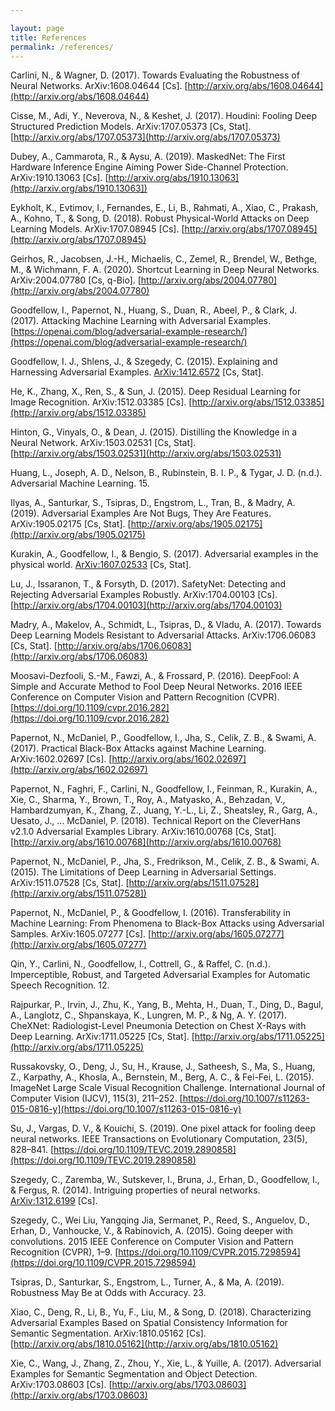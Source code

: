 ```yaml
---

layout: page
title: References
permalink: /references/
---
```


Carlini, N., & Wagner, D. (2017). Towards Evaluating the Robustness of Neural Networks. ArXiv:1608.04644 [Cs]. [http://arxiv.org/abs/1608.04644](http://arxiv.org/abs/1608.04644)

Cisse, M., Adi, Y., Neverova, N., & Keshet, J. (2017). Houdini: Fooling Deep Structured Prediction Models. ArXiv:1707.05373 [Cs, Stat]. [http://arxiv.org/abs/1707.05373](http://arxiv.org/abs/1707.05373)

Dubey, A., Cammarota, R., & Aysu, A. (2019). MaskedNet: The First Hardware Inference Engine Aiming Power Side-Channel Protection. ArXiv:1910.13063 [Cs]. [http://arxiv.org/abs/1910.13063](http://arxiv.org/abs/1910.13063])

Eykholt, K., Evtimov, I., Fernandes, E., Li, B., Rahmati, A., Xiao, C., Prakash, A., Kohno, T., & Song, D. (2018). Robust Physical-World Attacks on Deep Learning Models. ArXiv:1707.08945 [Cs]. [http://arxiv.org/abs/1707.08945](http://arxiv.org/abs/1707.08945)

Geirhos, R., Jacobsen, J.-H., Michaelis, C., Zemel, R., Brendel, W., Bethge, M., & Wichmann, F. A. (2020). Shortcut Learning in Deep Neural Networks. ArXiv:2004.07780 [Cs, q-Bio]. [http://arxiv.org/abs/2004.07780](http://arxiv.org/abs/2004.07780)

Goodfellow, I., Papernot, N., Huang, S., Duan, R., Abeel, P., & Clark, J. (2017). Attacking Machine Learning with Adversarial Examples. [https://openai.com/blog/adversarial-example-research/](https://openai.com/blog/adversarial-example-research/)

Goodfellow, I. J., Shlens, J., & Szegedy, C. (2015). Explaining and Harnessing Adversarial Examples. [ArXiv:1412.6572](http://arxiv.org/abs/1412.6572) [Cs, Stat].

He, K., Zhang, X., Ren, S., & Sun, J. (2015). Deep Residual Learning for Image Recognition. ArXiv:1512.03385 [Cs]. [http://arxiv.org/abs/1512.03385](http://arxiv.org/abs/1512.03385)

Hinton, G., Vinyals, O., & Dean, J. (2015). Distilling the Knowledge in a Neural Network. ArXiv:1503.02531 [Cs, Stat]. [http://arxiv.org/abs/1503.02531](http://arxiv.org/abs/1503.02531)

Huang, L., Joseph, A. D., Nelson, B., Rubinstein, B. I. P., & Tygar, J. D. (n.d.). Adversarial Machine Learning. 15.

Ilyas, A., Santurkar, S., Tsipras, D., Engstrom, L., Tran, B., & Madry, A. (2019). Adversarial Examples Are Not Bugs, They Are Features. ArXiv:1905.02175 [Cs, Stat]. [http://arxiv.org/abs/1905.02175](http://arxiv.org/abs/1905.02175)

Kurakin, A., Goodfellow, I., & Bengio, S. (2017). Adversarial examples in the physical world. [ArXiv:1607.02533](http://arxiv.org/abs/1607.02533) [Cs, Stat].

Lu, J., Issaranon, T., & Forsyth, D. (2017). SafetyNet: Detecting and Rejecting Adversarial Examples Robustly. ArXiv:1704.00103 [Cs]. [http://arxiv.org/abs/1704.00103](http://arxiv.org/abs/1704.00103)

Madry, A., Makelov, A., Schmidt, L., Tsipras, D., & Vladu, A. (2017). Towards Deep Learning Models Resistant to Adversarial Attacks. ArXiv:1706.06083 [Cs, Stat]. [http://arxiv.org/abs/1706.06083](http://arxiv.org/abs/1706.06083)

Moosavi-Dezfooli, S.-M., Fawzi, A., & Frossard, P. (2016). DeepFool: A Simple and Accurate Method to Fool Deep Neural Networks. 2016 IEEE Conference on Computer Vision and Pattern Recognition (CVPR). [https://doi.org/10.1109/cvpr.2016.282](https://doi.org/10.1109/cvpr.2016.282)

Papernot, N., McDaniel, P., Goodfellow, I., Jha, S., Celik, Z. B., & Swami, A. (2017). Practical Black-Box Attacks against Machine Learning. ArXiv:1602.02697 [Cs]. [http://arxiv.org/abs/1602.02697](http://arxiv.org/abs/1602.02697)

Papernot, N., Faghri, F., Carlini, N., Goodfellow, I., Feinman, R., Kurakin, A., Xie, C., Sharma, Y., Brown, T., Roy, A., Matyasko, A., Behzadan, V., Hambardzumyan, K., Zhang, Z., Juang, Y.-L., Li, Z., Sheatsley, R., Garg, A., Uesato, J., … McDaniel, P. (2018). Technical Report on the CleverHans v2.1.0 Adversarial Examples Library. ArXiv:1610.00768 [Cs, Stat]. [http://arxiv.org/abs/1610.00768](http://arxiv.org/abs/1610.00768)

Papernot, N., McDaniel, P., Jha, S., Fredrikson, M., Celik, Z. B., & Swami, A. (2015). The Limitations of Deep Learning in Adversarial Settings. ArXiv:1511.07528 [Cs, Stat]. [http://arxiv.org/abs/1511.07528](http://arxiv.org/abs/1511.07528])

Papernot, N., McDaniel, P., & Goodfellow, I. (2016). Transferability in Machine Learning: From Phenomena to Black-Box Attacks using Adversarial Samples. ArXiv:1605.07277 [Cs]. [http://arxiv.org/abs/1605.07277](http://arxiv.org/abs/1605.07277)

Qin, Y., Carlini, N., Goodfellow, I., Cottrell, G., & Raffel, C. (n.d.). Imperceptible, Robust, and Targeted Adversarial Examples for Automatic Speech Recognition. 12.

Rajpurkar, P., Irvin, J., Zhu, K., Yang, B., Mehta, H., Duan, T., Ding, D., Bagul, A., Langlotz, C., Shpanskaya, K., Lungren, M. P., & Ng, A. Y. (2017). CheXNet: Radiologist-Level Pneumonia Detection on Chest X-Rays with Deep Learning. ArXiv:1711.05225 [Cs, Stat]. [http://arxiv.org/abs/1711.05225](http://arxiv.org/abs/1711.05225)

Russakovsky, O., Deng, J., Su, H., Krause, J., Satheesh, S., Ma, S., Huang, Z., Karpathy, A., Khosla, A., Bernstein, M., Berg, A. C., & Fei-Fei, L. (2015). ImageNet Large Scale Visual Recognition Challenge. International Journal of Computer Vision (IJCV), 115(3), 211–252. [https://doi.org/10.1007/s11263-015-0816-y](https://doi.org/10.1007/s11263-015-0816-y)

Su, J., Vargas, D. V., & Kouichi, S. (2019). One pixel attack for fooling deep neural networks. IEEE Transactions on Evolutionary Computation, 23(5), 828–841. [https://doi.org/10.1109/TEVC.2019.2890858](https://doi.org/10.1109/TEVC.2019.2890858)

Szegedy, C., Zaremba, W., Sutskever, I., Bruna, J., Erhan, D., Goodfellow, I., & Fergus, R. (2014). Intriguing properties of neural networks. [ArXiv:1312.6199](http://arxiv.org/abs/1312.6199) [Cs].

Szegedy, C., Wei Liu, Yangqing Jia, Sermanet, P., Reed, S., Anguelov, D., Erhan, D., Vanhoucke, V., & Rabinovich, A. (2015). Going deeper with convolutions. 2015 IEEE Conference on Computer Vision and Pattern Recognition (CVPR), 1–9. [https://doi.org/10.1109/CVPR.2015.7298594](https://doi.org/10.1109/CVPR.2015.7298594)

Tsipras, D., Santurkar, S., Engstrom, L., Turner, A., & Ma, A. (2019). Robustness May Be at Odds with Accuracy. 23.

Xiao, C., Deng, R., Li, B., Yu, F., Liu, M., & Song, D. (2018). Characterizing Adversarial Examples Based on Spatial Consistency Information for Semantic Segmentation. ArXiv:1810.05162 [Cs]. [http://arxiv.org/abs/1810.05162](http://arxiv.org/abs/1810.05162)

Xie, C., Wang, J., Zhang, Z., Zhou, Y., Xie, L., & Yuille, A. (2017). Adversarial Examples for Semantic Segmentation and Object Detection. ArXiv:1703.08603 [Cs]. [http://arxiv.org/abs/1703.08603](http://arxiv.org/abs/1703.08603)
